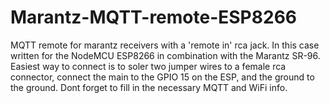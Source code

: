 # Marantz-MQTT-remote-ESP8266
MQTT remote for marantz receivers with a 'remote in' rca jack. In this case written for the NodeMCU ESP8266 in combination with the Marantz SR-96.
Easiest way to connect is to soler two jumper wires to a female rca connector, connect the main to the GPIO 15 on the ESP, and the ground to the ground.
Dont forget to fill in the necessary MQTT and WiFi info. 
